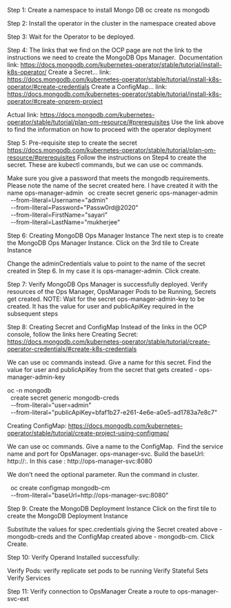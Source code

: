 Step 1: Create a namespace to install Mongo DB
oc create ns mongodb


Step 2: Install the operator in the cluster in the namespace created above


Step 3: Wait for the Operator to be deployed.

Step 4: The links that we find on the OCP page are not the link to the instructions we need to create the MongoDB Ops Manager. 
Documentation link: https://docs.mongodb.com/kubernetes-operator/stable/tutorial/install-k8s-operator/
Create a Secret... link: https://docs.mongodb.com/kubernetes-operator/stable/tutorial/install-k8s-operator/#create-credentials
Create a ConfigMap... link: https://docs.mongodb.com/kubernetes-operator/stable/tutorial/install-k8s-operator/#create-onprem-project


Actual link: https://docs.mongodb.com/kubernetes-operator/stable/tutorial/plan-om-resource/#prerequisites
Use the link above to find the information on how to proceed with the operator deployment


Step 5: Pre-requisite step to create the secret 
https://docs.mongodb.com/kubernetes-operator/stable/tutorial/plan-om-resource/#prerequisites
Follow the instructions on Step4 to create the secret. These are kubectl commands, but we can use oc commands. 

Make sure you give a password that meets the mongodb requirements. Please note the name of the secret created here. I have created it with the name ops-manager-admin
  oc create secret generic ops-manager-admin \
  --from-literal=Username="admin" \
  --from-literal=Password="Passw0rd@2020" \
  --from-literal=FirstName="sayari" \
  --from-literal=LastName="mukherjee"

Step 6: Creating MongoDB Ops Manager Instance
The next step is to create the MongoDB Ops Manager Instance. Click on the 3rd tile to Create Instance

Change the adminCredentials value to point to the name of the secret created in Step 6. In my case it is ops-manager-admin. Click create. 

Step 7: Verify MongoDB Ops Manager is successfully deployed. Verify resources of the Ops Manager, OpsManager Pods to be Running, Secrets get created. 
NOTE: Wait for the secret ops-manager-admin-key to be created. It has the value for user and publicApiKey required in the subsequent steps

Step 8: Creating Secret and ConfigMap
Instead of the links in the OCP console, follow the links here
Creating Secret:
https://docs.mongodb.com/kubernetes-operator/stable/tutorial/create-operator-credentials/#create-k8s-credentials

We can use oc commands instead. Give a name for this secret. Find the value for user and publicApiKey from the secret that gets created - ops-manager-admin-key


oc -n mongodb \
  create secret generic mongodb-creds \
  --from-literal="user=admin" \
  --from-literal="publicApiKey=bfaf1b27-e261-4e6e-a0e5-ad1783a7e8c7"


Creating ConfigMap:
https://docs.mongodb.com/kubernetes-operator/stable/tutorial/create-project-using-configmap/

We can use oc commands. Give a name to the ConfigMap. 
Find the service name and port for OpsManager. ops-manager-svc. Build the baseUrl: http://<ops-manager-service-name>:<port>. In this case : http://ops-manager-svc:8080

We don't need the optional parameter. Run the command in cluster. 


  oc create configmap mongodb-cm \
  --from-literal="baseUrl=http://ops-manager-svc:8080"


Step 9: Create the MongoDB Deployment Instance
Click on the first tile to create the MongoDB Deployment Instance

Substitute the values for spec.credentials giving the Secret created above - mongodb-creds and the ConfigMap created above - mongodb-cm. Click Create. 

Step 10: Verify Operand Installed successfully:

Verify Pods: verify replicate set pods to be running
Verify Stateful Sets
Verify Services

Step 11: Verify connection to OpsManager
Create a route to ops-manager-svc-ext